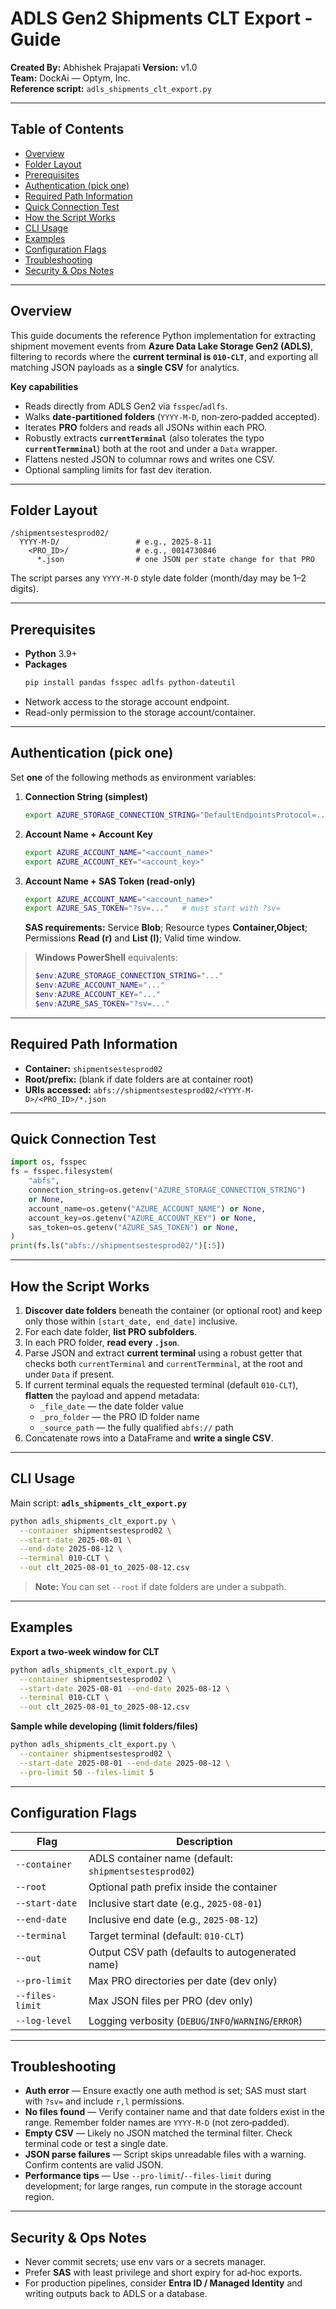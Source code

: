 # ADLS Gen2 Shipments CLT Export - Guide

**Created By:** Abhishek Prajapati
**Version:** v1.0  
**Team:** DockAi — Optym, Inc.  
**Reference script:** `adls_shipments_clt_export.py`

---

## Table of Contents
- [Overview](#overview)
- [Folder Layout](#folder-layout)
- [Prerequisites](#prerequisites)
- [Authentication (pick one)](#authentication-pick-one)
- [Required Path Information](#required-path-information)
- [Quick Connection Test](#quick-connection-test)
- [How the Script Works](#how-the-script-works)
- [CLI Usage](#cli-usage)
- [Examples](#examples)
- [Configuration Flags](#configuration-flags)
- [Troubleshooting](#troubleshooting)
- [Security & Ops Notes](#security--ops-notes)

---

## Overview
This guide documents the reference Python implementation for extracting shipment movement events from **Azure Data Lake Storage Gen2 (ADLS)**, filtering to records where the **current terminal is `010-CLT`**, and exporting all matching JSON payloads as a **single CSV** for analytics.

**Key capabilities**
- Reads directly from ADLS Gen2 via `fsspec`/`adlfs`.
- Walks **date-partitioned folders** (`YYYY-M-D`, non‑zero‑padded accepted).
- Iterates **PRO** folders and reads all JSONs within each PRO.
- Robustly extracts **`currentTerminal`** (also tolerates the typo **`currentTermminal`**) both at the root and under a `Data` wrapper.
- Flattens nested JSON to columnar rows and writes one CSV.
- Optional sampling limits for fast dev iteration.

---

## Folder Layout
```
/shipmentsestesprod02/
  YYYY-M-D/                 # e.g., 2025-8-11
    <PRO_ID>/               # e.g., 0014730846
      *.json                # one JSON per state change for that PRO
```
The script parses any `YYYY-M-D` style date folder (month/day may be 1–2 digits).

---

## Prerequisites
- **Python** 3.9+
- **Packages**
  ```bash
  pip install pandas fsspec adlfs python-dateutil
  ```
- Network access to the storage account endpoint.
- Read-only permission to the storage account/container.

---

## Authentication (pick one)
Set **one** of the following methods as environment variables:

1) **Connection String (simplest)**
   ```bash
   export AZURE_STORAGE_CONNECTION_STRING="DefaultEndpointsProtocol=...;AccountName=<name>;AccountKey=<key>;EndpointSuffix=core.windows.net"
   ```

2) **Account Name + Account Key**
   ```bash
   export AZURE_ACCOUNT_NAME="<account_name>"
   export AZURE_ACCOUNT_KEY="<account_key>"
   ```

3) **Account Name + SAS Token (read-only)**
   ```bash
   export AZURE_ACCOUNT_NAME="<account_name>"
   export AZURE_SAS_TOKEN="?sv=..."   # must start with ?sv=
   ```
   **SAS requirements:** Service **Blob**; Resource types **Container,Object**; Permissions **Read (r)** and **List (l)**; Valid time window.

> **Windows PowerShell** equivalents:
> ```powershell
> $env:AZURE_STORAGE_CONNECTION_STRING="..."
> $env:AZURE_ACCOUNT_NAME="..."
> $env:AZURE_ACCOUNT_KEY="..."
> $env:AZURE_SAS_TOKEN="?sv=..."
> ```

---

## Required Path Information
- **Container:** `shipmentsestesprod02`
- **Root/prefix:** (blank if date folders are at container root)
- **URIs accessed:** `abfs://shipmentsestesprod02/<YYYY-M-D>/<PRO_ID>/*.json`

---

## Quick Connection Test
```python
import os, fsspec
fs = fsspec.filesystem(
    "abfs",
    connection_string=os.getenv("AZURE_STORAGE_CONNECTION_STRING")
    or None,
    account_name=os.getenv("AZURE_ACCOUNT_NAME") or None,
    account_key=os.getenv("AZURE_ACCOUNT_KEY") or None,
    sas_token=os.getenv("AZURE_SAS_TOKEN") or None,
)
print(fs.ls("abfs://shipmentsestesprod02/")[:5])
```

---

## How the Script Works
1. **Discover date folders** beneath the container (or optional root) and keep only those within `[start_date, end_date]` inclusive.
2. For each date folder, **list PRO subfolders**.
3. In each PRO folder, **read every `.json`**.
4. Parse JSON and extract **current terminal** using a robust getter that checks both `currentTerminal` and `currentTermminal`, at the root and under `Data` if present.
5. If current terminal equals the requested terminal (default `010-CLT`), **flatten** the payload and append metadata:
   - `_file_date` — the date folder value
   - `_pro_folder` — the PRO ID folder name
   - `_source_path` — the fully qualified `abfs://` path
6. Concatenate rows into a DataFrame and **write a single CSV**.

---

## CLI Usage
Main script: **`adls_shipments_clt_export.py`**

```bash
python adls_shipments_clt_export.py \
  --container shipmentsestesprod02 \
  --start-date 2025-08-01 \
  --end-date 2025-08-12 \
  --terminal 010-CLT \
  --out clt_2025-08-01_to_2025-08-12.csv
```

> **Note:** You can set `--root` if date folders are under a subpath.

---

## Examples
**Export a two‑week window for CLT**
```bash
python adls_shipments_clt_export.py \
  --container shipmentsestesprod02 \
  --start-date 2025-08-01 --end-date 2025-08-12 \
  --terminal 010-CLT \
  --out clt_2025-08-01_to_2025-08-12.csv
```

**Sample while developing (limit folders/files)**
```bash
python adls_shipments_clt_export.py \
  --container shipmentsestesprod02 \
  --start-date 2025-08-01 --end-date 2025-08-12 \
  --pro-limit 50 --files-limit 5
```

---

## Configuration Flags
| Flag | Description |
|---|---|
| `--container` | ADLS container name (default: `shipmentsestesprod02`) |
| `--root` | Optional path prefix inside the container |
| `--start-date` | Inclusive start date (e.g., `2025-08-01`) |
| `--end-date` | Inclusive end date (e.g., `2025-08-12`) |
| `--terminal` | Target terminal (default: `010-CLT`) |
| `--out` | Output CSV path (defaults to autogenerated name) |
| `--pro-limit` | Max PRO directories per date (dev only) |
| `--files-limit` | Max JSON files per PRO (dev only) |
| `--log-level` | Logging verbosity (`DEBUG`/`INFO`/`WARNING`/`ERROR`) |

---

## Troubleshooting
- **Auth error** — Ensure exactly one auth method is set; SAS must start with `?sv=` and include `r,l` permissions.
- **No files found** — Verify container name and that date folders exist in the range. Remember folder names are `YYYY-M-D` (not zero‑padded).
- **Empty CSV** — Likely no JSON matched the terminal filter. Check terminal code or test a single date.
- **JSON parse failures** — Script skips unreadable files with a warning. Confirm contents are valid JSON.
- **Performance tips** — Use `--pro-limit`/`--files-limit` during development; for large ranges, run compute in the storage account region.

---

## Security & Ops Notes
- Never commit secrets; use env vars or a secrets manager.
- Prefer **SAS** with least privilege and short expiry for ad‑hoc exports.
- For production pipelines, consider **Entra ID / Managed Identity** and writing outputs back to ADLS or a database.
